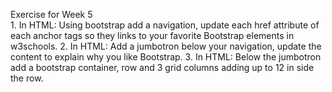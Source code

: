 Exercise for Week 5<br>
	1. In HTML: Using bootstrap add a navigation, update each href attribute of each anchor tags so they links to your favorite Bootstrap elements in w3schools.
	2. In HTML: Add a jumbotron below your navigation, update the content to explain why you like Bootstrap.
	3. In HTML: Below the jumbotron add a bootstrap container, row and 3 grid columns adding up to 12 in side the row.